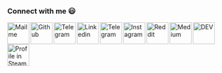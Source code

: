 


### Connect with me :smiley:
<a href="mailto:inalipa.alen@gmail.com">
  <img align="left" alt="Mail me" width="50px" src="https://raw.githubusercontent.com/simple-icons/simple-icons/0b0e4a5c5a09f7cfaf2c42f7d5ac75cbb4cdb86f/icons/gmail.svg" />
</a>
<a href="https://github.com/alenworld/">
  <img align="left" alt="Github" width="50px" src="https://camo.githubusercontent.com/bf4b11af389d1e0caf625c40c274ba71464727c43579e48f512112694888eb62/68747470733a2f2f63646e2e6a7364656c6976722e6e65742f6e706d2f73696d706c652d69636f6e7340332e302e312f69636f6e732f6769746875622e737667" />
</a>
<a href="https://t.me/the_alain/">
  <img align="left" alt="Telegram" width="50px" src="https://raw.githubusercontent.com/simple-icons/simple-icons/0b0e4a5c5a09f7cfaf2c42f7d5ac75cbb4cdb86f/icons/telegram.svg"/>
</a>
<a href="https://www.linkedin.com/in/alenworld/">
  <img align="left" alt="Linkedin" width="50px" src="https://camo.githubusercontent.com/28bbd2596707954793abeff9eb24d343c1c78b7bf184b90294b4b190c6097a65/68747470733a2f2f63646e2e6a7364656c6976722e6e65742f6e706d2f73696d706c652d69636f6e7340332e302e312f69636f6e732f6c696e6b6564696e2e737667" />
</a>
<a href="https://www.facebook.com/the1alain/">
  <img align="left" alt="Telegram" width="50px" src="https://camo.githubusercontent.com/013ab4b8c0a14af1d626b6106c10a4ca83129f9b89d063db25612dcb88740bc5/68747470733a2f2f63646e2e6a7364656c6976722e6e65742f6e706d2f73696d706c652d69636f6e734076332f69636f6e732f66616365626f6f6b2e737667"/>
</a>
<a href="https://instagram.com/the.alain/">
  <img align="left" alt="Instagram" width="50px" src="https://camo.githubusercontent.com/aecaf87326884e8b0466bb799265a13fee7586246ebda3e066cb7fad82a1fd23/68747470733a2f2f63646e2e6a7364656c6976722e6e65742f6e706d2f73696d706c652d69636f6e7340332e302e312f69636f6e732f696e7374616772616d2e737667" />
</a>
<a href="https://reddit.com/user/alenworld">
  <img align="left" alt="Reddit" width="50px" src="https://raw.githubusercontent.com/simple-icons/simple-icons/0b0e4a5c5a09f7cfaf2c42f7d5ac75cbb4cdb86f/icons/reddit.svg" />
</a>
<a href="https://medium.com/@alenworld">
  <img align="left" alt="Medium" width="50px" src="https://camo.githubusercontent.com/a583b5ce3b463c784cb87592b3da7b9b9d014d7a16adfff04b91cb1452ae4ca2/68747470733a2f2f6564656e742e6769746875622e696f2f537570657254696e7949636f6e732f696d616765732f7376672f6d656469756d2e737667" />
</a>
<a href="https://dev.to/alenworld">
  <img align="left" alt="DEV" width="50px" src="https://camo.githubusercontent.com/6cc90061976bcd4d1a61a6c76b818538b5a65754f7b7b8068fe0fa49a09def8f/68747470733a2f2f6564656e742e6769746875622e696f2f537570657254696e7949636f6e732f696d616765732f7376672f6465765f746f2e737667" />
</a>
<a href="https://steamcommunity.com/id/alenworld">
  <img align="left" alt="Profile in Steam" width="50px" src="https://camo.githubusercontent.com/2e51cfa2846afbace22819d8c7dd9afad50d0a414ad1d7d30e811952706f548d/68747470733a2f2f6564656e742e6769746875622e696f2f537570657254696e7949636f6e732f696d616765732f7376672f737465616d2e737667" />
</a>
<br/><br/>
<p align="center">
<!--<img alt="spotify" width="235px" src="https://spotify-github-profile.vercel.app/api/view?uid=315az42hka7jwtwpck3polrmtvwa&cover_image=false" /> -->
</p>
<br/><br/>



<!--  ![visitors](https://visitor-badge.glitch.me/badge?page_id=coderjojo/coderjojo) -->

<!-- ![ViewCount](https://views.whatilearened.today/views/github/coderjojo/views.svg) -->
